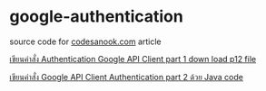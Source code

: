 # google-authentication

source code for [codesanook.com](http://codesanook.com) article 

[เขียนคำสั่ง Authentication Google API Client part 1 down load p12 file](http://codesanook.com/post/details/Google-API-Client-Authentication-part1-download-p12-file/4)

[เขียนคำสั่ง Google API Client Authentication part 2 ด้วย Java code](http://codesanook.com/post/details/Google-API-Client-Authentication-part-2-with-Java-code/5)



